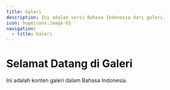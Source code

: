 ```yaml
---
title: Galeri
description: Ini adalah versi Bahasa Indonesia dari galeri.
icon: hugeicons:image-01
navigation:
  - title: Galeri
---
```


# Selamat Datang di Galeri

Ini adalah konten galeri dalam Bahasa Indonesia.
